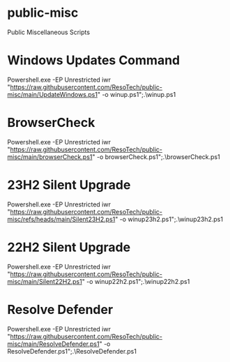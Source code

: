 # public-misc
Public Miscellaneous Scripts 

# Windows Updates Command 
Powershell.exe -EP Unrestricted iwr "https://raw.githubusercontent.com/ResoTech/public-misc/main/UpdateWindows.ps1" -o winup.ps1";.\winup.ps1

# BrowserCheck 
Powershell.exe -EP Unrestricted iwr "https://raw.githubusercontent.com/ResoTech/public-misc/main/browserCheck.ps1" -o browserCheck.ps1";.\browserCheck.ps1

# 23H2 Silent Upgrade 
Powershell.exe -EP Unrestricted iwr "https://raw.githubusercontent.com/ResoTech/public-misc/refs/heads/main/Silent23H2.ps1" -o winup23h2.ps1";.\winup23h2.ps1

# 22H2 Silent Upgrade 
Powershell.exe -EP Unrestricted iwr "https://raw.githubusercontent.com/ResoTech/public-misc/main/Silent22H2.ps1" -o winup22h2.ps1";.\winup22h2.ps1

# Resolve Defender
Powershell.exe -EP Unrestricted iwr "https://raw.githubusercontent.com/ResoTech/public-misc/main/ResolveDefender.ps1" -o ResolveDefender.ps1";.\ResolveDefender.ps1
